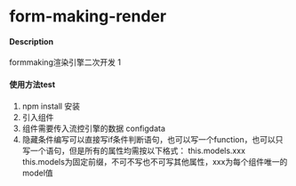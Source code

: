 # form-making-render

#### Description
formmaking渲染引擎二次开发 1

#### 使用方法test

1.  npm install 安装
2.  引入<render-from :configdata="configdata"></render-from>组件
3.  组件需要传入流控引擎的数据 configdata
4.  隐藏条件编写可以直接写if条件判断语句，也可以写一个function，也可以只写一个语句，但是所有的属性均需按以下格式：
    this.models.xxx  this.models为固定前缀，不可不写也不可写其他属性，xxx为每个组件唯一的model值